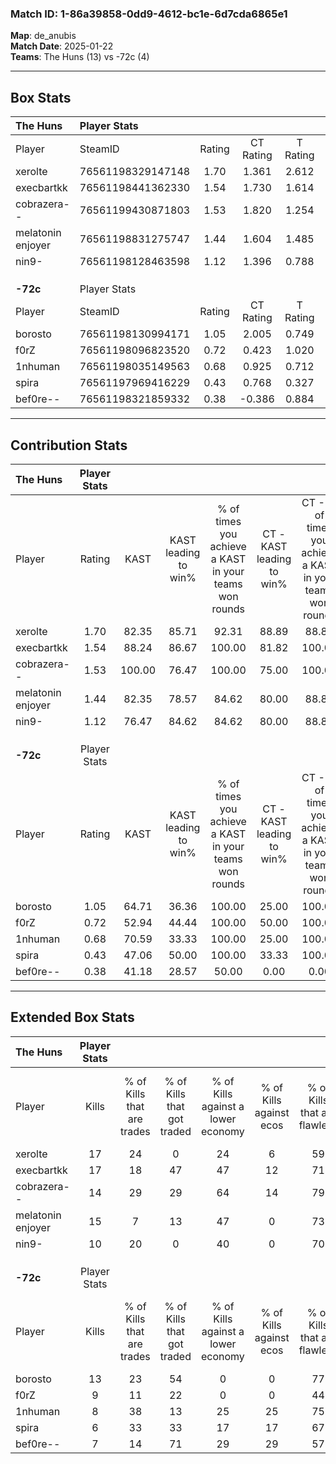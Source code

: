 ### Match ID: 1-86a39858-0dd9-4612-bc1e-6d7cda6865e1  
**Map**: de_anubis  
**Match Date**: 2025-01-22  
**Teams**: The Huns (13) vs -72c (4)  

---  

## Box Stats  

| **The Huns**      | Player Stats      |        |           |          |        |      |       |         |        |      |     |
| :- | :- | :-: | :-: | :-: | :-: | :-: | :-: | :-: | :-: | :-: | :-: |
| Player            | SteamID           | Rating | CT Rating | T Rating |  KAST  | ADR  | Kills | Assists | Deaths | K/D  | HS% |
| xerolte           | 76561198329147148 |  1.70  |   1.361   |  2.612   | 82.35  | 98.7 |  17   |    2    |   5    | 3.40 | 47  |
| execbartkk        | 76561198441362330 |  1.54  |   1.730   |  1.614   | 88.24  | 92.7 |  17   |    3    |   11   | 1.55 | 52  |
| cobrazera--       | 76561199430871803 |  1.53  |   1.820   |  1.254   | 100.00 | 78.8 |  14   |    4    |   8    | 1.75 | 57  |
| melatonin enjoyer | 76561198831275747 |  1.44  |   1.604   |  1.485   | 82.35  | 96.8 |  15   |    3    |   10   | 1.50 | 100 |
| nin9-             | 76561198128463598 |  1.12  |   1.396   |  0.788   | 76.47  | 75.5 |  10   |    6    |   9    | 1.11 | 10  |
|                   |                   |        |           |          |        |      |       |         |        |      |     |
|                   |                   |        |           |          |        |      |       |         |        |      |     |
|                   |                   |        |           |          |        |      |       |         |        |      |     |
| **-72c**          | Player Stats      |        |           |          |        |      |       |         |        |      |     |
| Player            | SteamID           | Rating | CT Rating | T Rating |  KAST  | ADR  | Kills | Assists | Deaths | K/D  | HS% |
| borosto           | 76561198130994171 |  1.05  |   2.005   |  0.749   | 64.71  | 90.2 |  13   |    1    |   14   | 0.93 | 84  |
| f0rZ              | 76561198096823520 |  0.72  |   0.423   |  1.020   | 52.94  | 71.6 |   9   |    4    |   14   | 0.64 | 33  |
| 1nhuman           | 76561198035149563 |  0.68  |   0.925   |  0.712   | 70.59  | 38.8 |   8   |    2    |   14   | 0.57 | 50  |
| spira             | 76561197969416229 |  0.43  |   0.768   |  0.327   | 47.06  | 44.6 |   6   |    2    |   14   | 0.43 | 50  |
| bef0re--          | 76561198321859332 |  0.38  |  -0.386   |  0.884   | 41.18  | 58.8 |   7   |    2    |   17   | 0.41 | 28  |
---  

## Contribution Stats  

| **The Huns**      | Player Stats |        |                      |                                                        |                           |                                                             |                          |                                                            |
| :- | :-: | :-: | :-: | :-: | :-: | :-: | :-: | :-: |
| Player            |    Rating    |  KAST  | KAST leading to win% | % of times you achieve a KAST in your teams won rounds | CT - KAST leading to win% | CT - % of times you achieve a KAST in your teams won rounds | T - KAST leading to win% | T - % of times you achieve a KAST in your teams won rounds |
| xerolte           |     1.70     | 82.35  |        85.71         |                         92.31                          |           88.89           |                            88.89                            |          80.00           |                           100.00                           |
| execbartkk        |     1.54     | 88.24  |        86.67         |                         100.00                         |           81.82           |                           100.00                            |          100.00          |                           100.00                           |
| cobrazera--       |     1.53     | 100.00 |        76.47         |                         100.00                         |           75.00           |                           100.00                            |          80.00           |                           100.00                           |
| melatonin enjoyer |     1.44     | 82.35  |        78.57         |                         84.62                          |           80.00           |                            88.89                            |          75.00           |                           75.00                            |
| nin9-             |     1.12     | 76.47  |        84.62         |                         84.62                          |           80.00           |                            88.89                            |          100.00          |                           75.00                            |
|                   |              |        |                      |                                                        |                           |                                                             |                          |                                                            |
|                   |              |        |                      |                                                        |                           |                                                             |                          |                                                            |
|                   |              |        |                      |                                                        |                           |                                                             |                          |                                                            |
| **-72c**          | Player Stats |        |                      |                                                        |                           |                                                             |                          |                                                            |
| Player            |    Rating    |  KAST  | KAST leading to win% | % of times you achieve a KAST in your teams won rounds | CT - KAST leading to win% | CT - % of times you achieve a KAST in your teams won rounds | T - KAST leading to win% | T - % of times you achieve a KAST in your teams won rounds |
| borosto           |     1.05     | 64.71  |        36.36         |                         100.00                         |           25.00           |                           100.00                            |          42.86           |                           100.00                           |
| f0rZ              |     0.72     | 52.94  |        44.44         |                         100.00                         |           50.00           |                           100.00                            |          42.86           |                           100.00                           |
| 1nhuman           |     0.68     | 70.59  |        33.33         |                         100.00                         |           25.00           |                           100.00                            |          37.50           |                           100.00                           |
| spira             |     0.43     | 47.06  |        50.00         |                         100.00                         |           33.33           |                           100.00                            |          60.00           |                           100.00                           |
| bef0re--          |     0.38     | 41.18  |        28.57         |                         50.00                          |           0.00            |                            0.00                             |          28.57           |                           66.67                            |
---  

## Extended Box Stats  

| **The Huns**      | Player Stats |                            |                            |                                    |                         |                              |                                 |        |                             |                                     |                          |                               |                            |
| :- | :-: | :-: | :-: | :-: | :-: | :-: | :-: | :-: | :-: | :-: | :-: | :-: | :-: |
| Player            |    Kills     | % of Kills that are trades | % of Kills that got traded | % of Kills against a lower economy | % of Kills against ecos | % of Kills that are flawless | % of Kills that are close duels | Deaths | % of Deaths that get traded | % of Deaths against a lower economy | % of Deaths against ecos | % of Deaths that are flawless | % of Deaths that are close |
| xerolte           |      17      |             24             |             0              |                 24                 |            6            |              59              |                0                |   5    |             20              |                 20                  |            0             |              40               |             20             |
| execbartkk        |      17      |             18             |             47             |                 47                 |           12            |              71              |               12                |   11   |             45              |                 36                  |            0             |              55               |             0              |
| cobrazera--       |      14      |             29             |             29             |                 64                 |           14            |              79              |                0                |   8    |             50              |                 25                  |            13            |              75               |             13             |
| melatonin enjoyer |      15      |             7              |             13             |                 47                 |            0            |              73              |                7                |   10   |             40              |                 20                  |            0             |              80               |             0              |
| nin9-             |      10      |             20             |             0              |                 40                 |            0            |              70              |                0                |   9    |             33              |                 33                  |            11            |              67               |             11             |
|                   |              |                            |                            |                                    |                         |                              |                                 |        |                             |                                     |                          |                               |                            |
|                   |              |                            |                            |                                    |                         |                              |                                 |        |                             |                                     |                          |                               |                            |
|                   |              |                            |                            |                                    |                         |                              |                                 |        |                             |                                     |                          |                               |                            |
| **-72c**          | Player Stats |                            |                            |                                    |                         |                              |                                 |        |                             |                                     |                          |                               |                            |
| Player            |    Kills     | % of Kills that are trades | % of Kills that got traded | % of Kills against a lower economy | % of Kills against ecos | % of Kills that are flawless | % of Kills that are close duels | Deaths | % of Deaths that get traded | % of Deaths against a lower economy | % of Deaths against ecos | % of Deaths that are flawless | % of Deaths that are close |
| borosto           |      13      |             23             |             54             |                 0                  |            0            |              77              |               15                |   14   |             14              |                  0                  |            0             |              71               |             0              |
| f0rZ              |      9       |             11             |             22             |                 0                  |            0            |              44              |                0                |   14   |             29              |                  7                  |            7             |              71               |             0              |
| 1nhuman           |      8       |             38             |             13             |                 25                 |           25            |              75              |                0                |   14   |             21              |                  0                  |            0             |              86               |             0              |
| spira             |      6       |             33             |             33             |                 17                 |           17            |              67              |               17                |   14   |              7              |                  0                  |            0             |              71               |             7              |
| bef0re--          |      7       |             14             |             71             |                 29                 |           29            |              57              |                0                |   17   |             24              |                  6                  |            6             |              53               |             12             |
